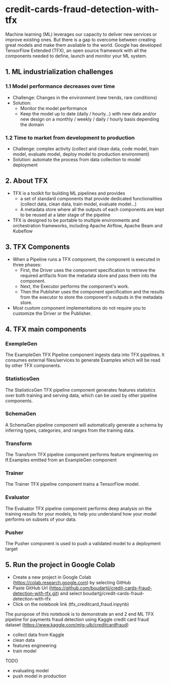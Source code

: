 # credit-cards-fraud-detection-with-tfx
Machine learning (ML) leverages our capacity to deliver new services or improve existing ones. But there is a gap to overcome between creating great models and make them available to the world. Google has developed TensorFlow Extended (TFX), an open source framework with all the components needed to define, launch and monitor your ML system.

## 1. ML industrialization challenges
### 1.1 Model performance decreases over time
- Challenge: Changes in the environment (new trends, rare conditions)
- Solution:
  - Monitor the model performance
  - Keep the model up to date (daily / hourly…) with new data and/or new design on a monthly / weekly / daily / hourly basis depending the domain

### 1.2 Time to market from development to production
- Challenge: complex activity (collect and clean data, code model, train model, evaluate model, deploy model to production environment)
- Solution: automate the process from data collection to model deployment 

## 2. About TFX
- TFX is a toolkit for building ML pipelines and provides
  - a set of standard components that provide dedicated functionalities (collect data, clean data, train model, evaluate model…) 
  - A metadata store where all the outputs of each components are kept to be reused at a later stage of the pipeline
- TFX is designed to be portable to multiple environments and orchestration frameworks, including Apache Airflow, Apache Beam and Kubeflow

## 3. TFX Components
- When a Pipeline runs a TFX component, the component is executed in three phases:
  - First, the Driver uses the component specification to retrieve the required artifacts from the metadata store and pass them into the component.
  - Next, the Executor performs the component's work.
  - Then the Publisher uses the component specification and the results from the executor to store the component's outputs in the metadata store.
- Most custom component implementations do not require you to customize the Driver or the Publisher. 

## 4. TFX main components
### ExempleGen
The ExampleGen TFX Pipeline component ingests data into TFX pipelines. It consumes external files/services to generate Examples which will be read by other TFX components.
### StatisticsGen
The StatisticsGen TFX pipeline component generates features statistics over both training and serving data, which can be used by other pipeline components.
### SchemaGen
A SchemaGen pipeline component will automatically generate a schema by inferring types, categories, and ranges from the training data.
### Transform
The Transform TFX pipeline component performs feature engineering on tf.Examples emitted from an ExampleGen component
### Trainer
The Trainer TFX pipeline component trains a TensorFlow model.
### Evaluator
The Evaluator TFX pipeline component performs deep analysis on the training results for your models, to help you understand how your model performs on subsets of your data.
### Pusher
The Pusher component is used to push a validated model to a deployment target

## 5. Run the project in Google Colab
- Create a new project in Google Colab (https://colab.research.google.com) by selecting GitHub
- Paste GitHub Url (https://github.com/boudartjj/credit-cards-fraud-detection-with-tfx.git) and select boudartjj/credit-cards-fraud-detection-with-tfx
- Click on the notebook link (tfx_creditcard_fraud.inpynb)

The puropose of this notebook is to demonstrate an end 2 end ML TFX pipeline for payments fraud detection using Kaggle credit card fraud dataset (https://www.kaggle.com/mlg-ulb/creditcardfraud)
- collect data from Kaggle
- clean data
- features engineering
- train model

TODO
- evaluating model
- push model in production
